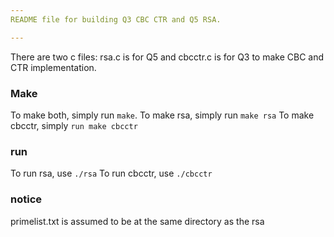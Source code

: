 ```yaml
---
README file for building Q3 CBC CTR and Q5 RSA. 

---
```


There are two c files: rsa.c is for Q5 and cbcctr.c is for Q3 to make CBC and CTR implementation.

### Make
To make both, simply run `make`.
To make rsa, simply run `make rsa`
To make cbcctr, simply `run make cbcctr`

### run
To run rsa, use `./rsa`
To run cbcctr, use `./cbcctr`

### notice
primelist.txt is assumed to be at the same directory as the rsa
